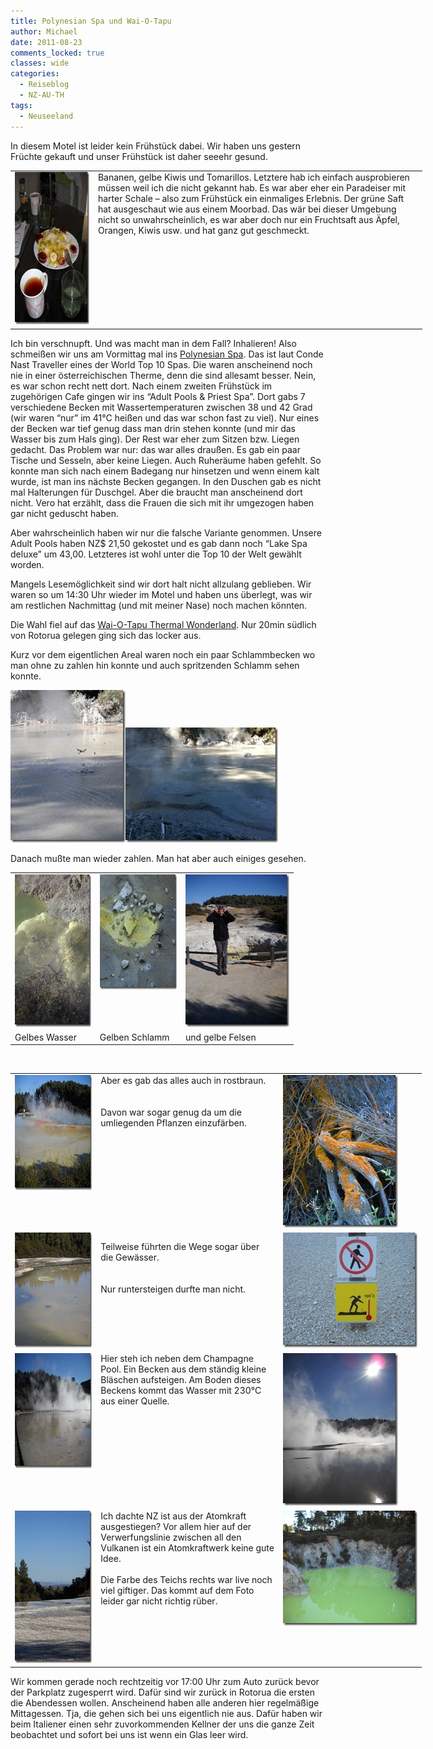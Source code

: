 ```yaml
---
title: Polynesian Spa und Wai-O-Tapu
author: Michael
date: 2011-08-23
comments_locked: true
classes: wide
categories:
  - Reiseblog
  - NZ-AU-TH
tags:
  - Neuseeland
---
```


<p>In diesem Motel ist leider kein Fr&uuml;hst&uuml;ck dabei. Wir haben uns gestern Fr&uuml;chte gekauft und unser Fr&uuml;hst&uuml;ck ist daher seeehr gesund.</p>
<table style="width: 659px;" border="0" cellspacing="0" cellpadding="2">
<tbody>
<tr>
<td valign="top" width="125"><a href="/assets/images/2011/08/DSCN0995.jpg"><img src="/assets/images/2011/08/DSCN0995_thumb.jpg" width="184" height="244" alt="DSCN0995" border="0" /></a></td>
<td valign="top" width="532">Bananen, gelbe Kiwis und Tomarillos. Letztere hab ich einfach ausprobieren m&uuml;ssen weil ich die nicht gekannt hab. Es war aber eher ein Paradeiser mit harter Schale &ndash; also zum Fr&uuml;hst&uuml;ck ein einmaliges Erlebnis. Der gr&uuml;ne Saft hat ausgeschaut wie aus einem Moorbad. Das w&auml;r bei dieser Umgebung nicht so unwahrscheinlich, es war aber doch nur ein Fruchtsaft aus &Auml;pfel, Orangen, Kiwis usw. und hat ganz gut geschmeckt.</td>
</tr>
</tbody>
</table>
<p>Ich bin verschnupft. Und was macht man in dem Fall? Inhalieren! Also schmei&szlig;en wir uns am Vormittag mal ins <a href="http://www.polynesianspa.co.nz">Polynesian Spa</a>. Das ist laut Conde Nast Traveller eines der World Top 10 Spas. Die waren anscheinend noch nie in einer &ouml;sterreichischen Therme, denn die sind allesamt besser. Nein, es war schon recht nett dort. Nach einem zweiten Fr&uuml;hst&uuml;ck im zugeh&ouml;rigen Cafe gingen wir ins &ldquo;Adult Pools &amp; Priest Spa&rdquo;. Dort gabs 7 verschiedene Becken mit Wassertemperaturen zwischen 38 und 42 Grad (wir waren &ldquo;nur&rdquo; im 41&deg;C hei&szlig;en und das war schon fast zu viel). Nur eines der Becken war tief genug dass man drin stehen konnte (und mir das Wasser bis zum Hals ging). Der Rest war eher zum Sitzen bzw. Liegen gedacht. Das Problem war nur: das war alles drau&szlig;en. Es gab ein paar Tische und Sesseln, aber keine Liegen. Auch Ruher&auml;ume haben gefehlt. So konnte man sich nach einem Badegang nur hinsetzen und wenn einem kalt wurde, ist man ins n&auml;chste Becken gegangen. In den Duschen gab es nicht mal Halterungen f&uuml;r Duschgel. Aber die braucht man anscheinend dort nicht. Vero hat erz&auml;hlt, dass die Frauen die sich mit ihr umgezogen haben gar nicht geduscht haben.</p>
<p>Aber wahrscheinlich haben wir nur die falsche Variante genommen. Unsere Adult Pools haben NZ$ 21,50 gekostet und es gab dann noch &ldquo;Lake Spa deluxe&rdquo; um 43,00. Letzteres ist wohl unter die Top 10 der Welt gew&auml;hlt worden.</p>
<p>Mangels Lesem&ouml;glichkeit sind wir dort halt nicht allzulang geblieben. Wir waren so um 14:30 Uhr wieder im Motel und haben uns &uuml;berlegt, was wir am restlichen Nachmittag (und mit meiner Nase) noch machen k&ouml;nnten.</p>
<p>Die Wahl fiel auf das <a href="http://www.waiotapu.co.nz">Wai-O-Tapu Thermal Wonderland</a>. Nur 20min s&uuml;dlich von Rotorua gelegen ging sich das locker aus.</p>
<p>Kurz vor dem eigentlichen Areal waren noch ein paar Schlammbecken wo man ohne zu zahlen hin konnte und auch spritzenden Schlamm sehen konnte.</p>
<p><a href="/assets/images/2011/08/DSCN1008.jpg"><img src="/assets/images/2011/08/DSCN1008_thumb.jpg" width="184" height="244" alt="DSCN1008" border="0" /></a><a href="/assets/images/2011/08/IMG_0840.jpg"><img src="/assets/images/2011/08/IMG_0840_thumb.jpg" width="244" height="184" alt="IMG_0840" border="0" /></a></p>
<p>Danach mu&szlig;te man wieder zahlen. Man hat aber auch einiges gesehen.</p>
<table style="width: 453px;" border="0" cellspacing="0" cellpadding="2">
<tbody>
<tr>
<td valign="top" width="133"><a href="/assets/images/2011/08/DSCN1012.jpg"><img src="/assets/images/2011/08/DSCN1012_thumb.jpg" width="184" height="244" alt="DSCN1012" border="0" /></a></td>
<td valign="top" width="133"><a href="/assets/images/2011/08/DSCN1038.jpg"><img src="/assets/images/2011/08/DSCN1038_thumb.jpg" width="244" height="184" alt="DSCN1038" border="0" /></a></td>
<td valign="top" width="185"><a href="/assets/images/2011/08/DSCN1013.jpg"><img src="/assets/images/2011/08/DSCN1013_thumb.jpg" width="184" height="244" alt="DSCN1013" border="0" /></a></td>
</tr>
<tr>
<td valign="top" width="133">Gelbes Wasser</td>
<td valign="top" width="133">Gelben Schlamm</td>
<td valign="top" width="185">und gelbe Felsen</td>
</tr>
</tbody>
</table>
<p>&nbsp;</p>
<table style="width: 658px;" border="0" cellspacing="0" cellpadding="2">
<tbody>
<tr>
<td valign="top" width="133"><a href="/assets/images/2011/08/DSCN1020.jpg"><img src="/assets/images/2011/08/DSCN1020_thumb.jpg" width="244" height="184" alt="DSCN1020" border="0" /></a></td>
<td valign="top" width="291">Aber es gab das alles auch in rostbraun. <br /> <br /> <br />Davon war sogar genug da um die umliegenden Pflanzen einzuf&auml;rben.</td>
<td valign="top" width="232"><a href="/assets/images/2011/08/DSCN1035.jpg"><img src="/assets/images/2011/08/DSCN1035_thumb.jpg" width="184" height="244" alt="DSCN1035" border="0" /></a></td>
</tr>
<tr>
<td valign="top" width="133"><a href="/assets/images/2011/08/DSCN1021.jpg"><img src="/assets/images/2011/08/DSCN1021_thumb.jpg" width="244" height="184" alt="DSCN1021" border="0" /></a></td>
<td valign="top" width="291">
<p align="left">Teilweise f&uuml;hrten die Wege sogar &uuml;ber die Gew&auml;sser. <br /> <br /> <br />Nur runtersteigen durfte man nicht.</p>
</td>
<td valign="top" width="232"><a href="/assets/images/2011/08/DSCN1041.jpg"><img src="/assets/images/2011/08/DSCN1041_thumb.jpg" width="244" height="184" alt="DSCN1041" border="0" /></a></td>
</tr>
<tr>
<td valign="top" width="133"><a href="/assets/images/2011/08/DSCN1027.jpg"><img src="/assets/images/2011/08/DSCN1027_thumb.jpg" width="244" height="184" alt="DSCN1027" border="0" /></a></td>
<td valign="top" width="291">Hier steh ich neben dem Champagne Pool. Ein Becken aus dem st&auml;ndig kleine Bl&auml;schen aufsteigen. Am Boden dieses Beckens kommt das Wasser mit 230&deg;C aus einer Quelle.</td>
<td valign="top" width="232"><a href="/assets/images/2011/08/DSCN1029.jpg"><img src="/assets/images/2011/08/DSCN1029_thumb.jpg" width="184" height="244" alt="DSCN1029" border="0" /></a></td>
</tr>
<tr>
<td valign="top" width="133"><a href="/assets/images/2011/08/DSCN1025.jpg"><img src="/assets/images/2011/08/DSCN1025_thumb.jpg" width="184" height="244" alt="DSCN1025" border="0" /></a></td>
<td valign="top" width="291">Ich dachte NZ ist aus der Atomkraft ausgestiegen? Vor allem hier auf der Verwerfungslinie zwischen all den Vulkanen ist ein Atomkraftwerk keine gute Idee. <br /> <br />Die Farbe des Teichs rechts war live noch viel giftiger. Das kommt auf dem Foto leider gar nicht richtig r&uuml;ber.</td>
<td valign="top" width="232"><a href="/assets/images/2011/08/DSCN1057.jpg"><img src="/assets/images/2011/08/DSCN1057_thumb.jpg" width="244" height="184" alt="DSCN1057" border="0" /></a></td>
</tr>
</tbody>
</table>
<p>Wir kommen gerade noch rechtzeitig vor 17:00 Uhr zum Auto zur&uuml;ck bevor der Parkplatz zugesperrt wird. Daf&uuml;r sind wir zur&uuml;ck in Rotorua die ersten die Abendessen wollen. Anscheinend haben alle anderen hier regelm&auml;&szlig;ige Mittagessen. Tja, die gehen sich bei uns eigentlich nie aus. Daf&uuml;r haben wir beim Italiener einen sehr zuvorkommenden Kellner der uns die ganze Zeit beobachtet und sofort bei uns ist wenn ein Glas leer wird.</p>
